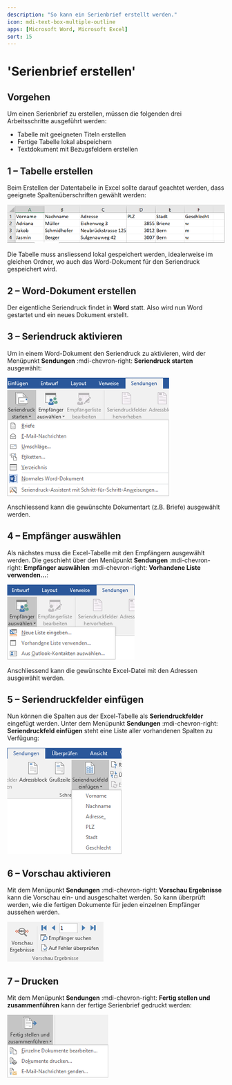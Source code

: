 ```yaml
---
description: "So kann ein Serienbrief erstellt werden."
icon: mdi-text-box-multiple-outline
apps: [Microsoft Word, Microsoft Excel]
sort: 15
---
```


# 'Serienbrief erstellen'



## Vorgehen

Um einen Serienbrief zu erstellen, müssen die folgenden drei Arbeitsschritte ausgeführt werden:

- Tabelle mit geeigneten Titeln erstellen
- Fertige Tabelle lokal abspeichern
- Textdokument mit Bezugsfeldern erstellen


## 1 – Tabelle erstellen

Beim Erstellen der Datentabelle in Excel sollte darauf geachtet werden, dass geeignete Spaltenüberschriften gewählt werden:

![](./images/tabelle.png)

Die Tabelle muss ansliessend lokal gespeichert werden, idealerweise im gleichen Ordner, wo auch das Word-Dokument für den Seriendruck gespeichert wird.


## 2 – Word-Dokument erstellen

Der eigentliche Seriendruck findet in **Word** statt. Also wird nun Word gestartet und ein neues Dokument erstellt.


## 3 – Seriendruck aktivieren

Um in einem Word-Dokument den Seriendruck zu aktivieren, wird der Menüpunkt __Sendungen__ :mdi-chevron-right: __Seriendruck starten__ ausgewählt:

![](./images/start.ms.png)

Anschliessend kann die gewünschte Dokumentart (z.B. Briefe) ausgewählt werden.


## 4 – Empfänger auswählen

Als nächstes muss die Excel-Tabelle mit den Empfängern ausgewählt werden. Die geschieht über den Menüpunkt __Sendungen__ :mdi-chevron-right: __Empfänger auswählen__ :mdi-chevron-right:  __Vorhandene Liste verwenden...__:

![](./images/empfaenger-auswaehlen.ms.png)

Anschliessend kann die gewünschte Excel-Datei mit den Adressen ausgewählt werden.


## 5 – Seriendruckfelder einfügen

Nun können die Spalten aus der Excel-Tabelle als **Seriendruckfelder** eingefügt werden. Unter dem Menüpunkt __Sendungen__ :mdi-chevron-right: __Seriendruckfeld einfügen__ steht eine Liste aller vorhandenen Spalten zu Verfügung:

![](./images/insert-field.ms.png)


## 6 – Vorschau aktivieren

Mit dem Menüpunkt __Sendungen__ :mdi-chevron-right: __Vorschau Ergebnisse__ kann die Vorschau ein- und ausgeschaltet werden. So kann überprüft werden, wie die fertigen Dokumente für jeden einzelnen Empfänger aussehen werden.

![](./images/preview.ms.png)

## 7 – Drucken

Mit dem Menüpunkt __Sendungen__ :mdi-chevron-right: __Fertig stellen und zusammenführen__ kann der fertige Serienbrief gedruckt werden:

![](./images/print.ms.png)
